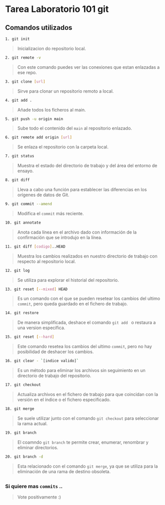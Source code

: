 # Tarea Laboratorio 101 git

## Comandos utilizados

```bash
1. git init 
```
>Inicializacion do repositorio local.

```bash
2. git remote -v
```
>Con este comando puedes ver las conexiones que estan enlazadas a ese repo.

```bash
3. git clone [url]
```
>Sirve para clonar un repositorio remoto a local.

```bash
4. git add .
```
>Añade todos los ficheros al main.

```bash
5. git push -u origin main
```
>Sube todo el contenido del `main` al repositorio enlazado.

```bash
6. git remote add origin [url]
```
>Se enlaza el repositorio con la carpeta local.

```bash
7. git status
```
>Muestra el estado del directorio de trabajo y del área del entorno de ensayo.

```bash
8. git diff
```
>Lleva a cabo una función para establecer las diferencias en los orígenes de datos de Git.

```bash
9. git commit --amend
```
>Modifica el `commit` más reciente.

```bash
10. git annotate
```
>Anota cada línea en el archivo dado con información de la confirmación que se introdujo en la línea. 

```bash
11. git diff [codigo]..HEAD
```
>Muestra los cambios realizados en nuestro directorio de trabajo con respecto al repositorio local.

```bash
12. git log
```
>Se utiliza para explorar el historial del repositorio.

```bash
13. git reset [--mixed] HEAD
```
>Es un comando con el que se pueden resetear los cambios del ultimo `commit`, pero queda guardado en el fichero de trabajo.

```bash
14. git restore
```
>De manera simplificada, deshace el comando `git add ` o restaura a una version específica.

```bash
15. git reset [--hard]
```
>Este comando resetea los cambios del ultimo `commit`, pero no hay posibilidad de deshacer los cambios.

```bash
16. git clear - `[indice valido]`
```
>Es un método para eliminar los archivos sin seguimiento en un directorio de trabajo del repositorio.

```bash
17. git checkout
```
>Actualiza archivos en el fichero de trabajo para que coincidan con la versión en el índice o el fichero especificado. 

```bash
18. git merge
```
>Se suele utilizar junto con el comando `git checkout` para seleccionar la rama actual.

```bash
19. git branch
```
>El coamndo `git branch` te permite crear, enumerar, renombrar y eliminar directorios.

```bash
20. git branch -d
```
>Esta relacionado con el comando `git merge`, ya que se utiliza para la eliminación de una rama de destino obsoleta.

##
### Si quiere mas `commits` ..
>Vote positivamente :)
## 
